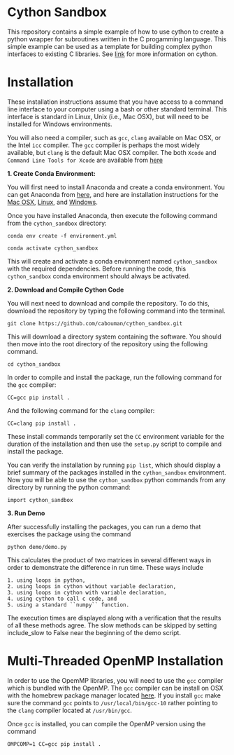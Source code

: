 # Cython Sandbox

This repository contains a simple example of how to use cython to create a python wrapper for subroutines written in the C progamming language.
This simple example can be used as a template for building complex python interfaces to existing C libraries.
See [link](https://suzyahyah.github.io/cython/programming/2018/12/01/Gotchas-in-Cython.html) for more information on cython.


# Installation

These installation instructions assume that you have access to a command line interface to your computer 
using a bash or other standard terminal.
This interface is standard in Linux, Unix (i.e., Mac OSX), but will need to be installed for Windows environments.

You will also need a compiler, such as ``gcc``, ``clang`` available on Mac OSX, or the Intel ``icc`` compiler.
The ``gcc`` compiler is perhaps the most widely available, but ``clang`` is the default Mac OSX compiler.
The both ``Xcode`` and ``Command Line Tools for Xcode`` are available from [here](https://developer.apple.com/download/more/)

**1. Create Conda Environment:**

You will first need to install Anaconda and create a conda environment.
You can get Anaconda from [here](https://www.anaconda.com/products/individual), and here are installation instructions for the
[Mac OSX](https://problemsolvingwithpython.com/01-Orientation/01.04-Installing-Anaconda-on-MacOS/), 
[Linux](https://problemsolvingwithpython.com/01-Orientation/01.05-Installing-Anaconda-on-Linux/), and 
[Windows](https://problemsolvingwithpython.com/01-Orientation/01.03-Installing-Anaconda-on-Windows/).

Once you have installed Anaconda, then execute the following command from the ``cython_sandbox`` directory:

``conda env create -f environment.yml``

``conda activate cython_sandbox``

This will create and activate a conda environment named ``cython_sandbox`` with the required dependencies.
Before running the code, this ``cython_sandbox`` conda environment should always be activated.

**2. Download and Compile Cython Code**

You will next need to download and compile the repository.
To do this, download the repository by typing the following command into the terminal.

``git clone https://github.com/cabouman/cython_sandbox.git``

This will download a directory system containing the software.
You should then move into the root directory of the repository using the following command.

``cd cython_sandbox``

In order to compile and install the package, run the following command for the ``gcc`` compiler:

``CC=gcc pip install .``

And the following command for the ``clang`` compiler:

``CC=clang pip install .``

These install commands temporarily set the ``CC`` environment variable for the duration of the installation 
and then use the ``setup.py`` script to compile and install the package.

You can verify the installation by running ``pip list``, which should display a brief summary of the packages installed in the ``cython_sandbox`` environment.
Now you will be able to use the ``cython_sandbox`` python commands from any directory by running the python command:

``import cython_sandbox``

**3. Run Demo**

After successfully installing the packages, you can run a demo that exercises the package using the command

``python demo/demo.py``

This calculates the product of two matrices in several different ways in order to demonstrate the difference
in run time.   These ways include 

    1. using loops in python, 
    2. using loops in cython without variable declaration,
    3. using loops in cython with variable declaration, 
    4. using cython to call c code, and 
    5. using a standard ``numpy`` function.  

The execution times are displayed along with a verification that the results of all these methods
agree.  The slow methods can be skipped by setting include_slow to False near the beginning of the demo script.  


# Multi-Threaded OpenMP Installation

In order to use the OpemMP libraries, you will need to use the ``gcc`` compiler which is bundled with the OpenMP.
The ``gcc`` compiler can be install on OSX with the homebrew package manager located [here](https://brew.sh). 
If you install ``gcc`` make sure the command ``gcc`` points to ``/usr/local/bin/gcc-10`` rather pointing to the ``clang`` compiler located at ``/usr/bin/gcc``.

Once ``gcc`` is installed, you can compile the OpenMP version using the command

``OMPCOMP=1 CC=gcc pip install .``
